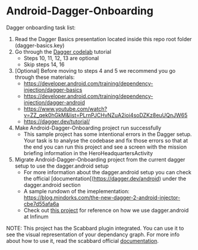 # Android-Dagger-Onboarding
Dagger onboarding task list:

1. Read the Dagger Basics presentation located inside this repo root folder (dagger-basics.key)
2. Go through the [Dagger codelab]( https://codelabs.developers.google.com/codelabs/android-dagger/#0) tutorial
	* Steps 10, 11, 12, 13 are optional
	* Skip steps 14, 16
3. [Optional] Before moving to steps 4 and 5 we recommend you go through these materials:
	* https://developer.android.com/training/dependency-injection/dagger-basics
	* https://developer.android.com/training/dependency-injection/dagger-android
	* https://www.youtube.com/watch?v=ZZ_qek0hGkM&list=PLrnPJCHvNZuA2ioi4soDZKz8euUQnJW65
    * https://dagger.dev/tutorial/
4. Make Android-Dagger-Onboarding project run successfully
    * This sample project has some intentional errors in the Dagger setup. Your task is to analyse the codebase and fix those errors so that at the end you can run this project and see a screen with the mission briefing information in the HeroHeadquartersActivity
5. Migrate Android-Dagger-Onboarding project from the current dagger setup to use the dagger.android setup
    * For more information about the dagger.android setup you can check the official [documentation[(https://dagger.dev/android) under the dagger.android section
    * A sample rundown of the imeplementation: https://blog.mindorks.com/the-new-dagger-2-android-injector-cbe7d55afa6a
    * Check out [this project](https://github.com/infinum/Android-MvvM-Example) for reference on how we use dagger.android at Infinum

 NOTE: This project has the Scabbard plugin integrated. You can use it to see the visual representation of your dependancy graph.
 For more info about how to use it, read the scabbard official [documentation](https://arunkumar9t2.github.io/scabbard/).